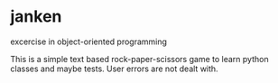 # janken
excercise in object-oriented programming

This is a simple text based rock-paper-scissors game to learn python classes and maybe tests. User errors are not dealt with. 
